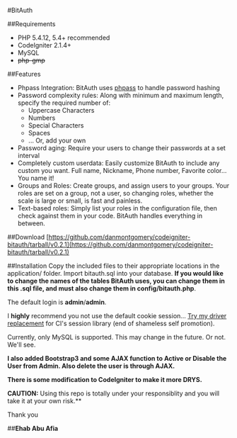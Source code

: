 #BitAuth

##Requirements
* PHP 5.4.12, 5.4+ recommended
* CodeIgniter 2.1.4+
* MySQL
* ~~php-gmp~~

##Features
* Phpass Integration: BitAuth uses [phpass](http://www.openwall.com/phpass/) to handle password hashing
* Password complexity rules: Along with minimum and maximum length, specify the required number of:
	* Uppercase Characters
	* Numbers
	* Special Characters
	* Spaces
	* ... Or, add your own
* Password aging: Require your users to change their passwords at a set interval
* Completely custom userdata: Easily customize BitAuth to include any custom you want. Full name, Nickname, Phone number, Favorite color... You name it!
* Groups and Roles: Create groups, and assign users to your groups. Your roles are set on a group, not a user, so changing roles, whether the scale is large or small, is fast and painless.
* Text-based roles: Simply list your roles in the configuration file, then check against them in your code. BitAuth handles everything in between.

##Download
[https://github.com/danmontgomery/codeigniter-bitauth/tarball/v0.2.1](https://github.com/danmontgomery/codeigniter-bitauth/tarball/v0.2.1)

##Installation
Copy the included files to their appropriate locations in the application/ folder. Import bitauth.sql into your database. **If you would like to change the names of the tables BitAuth uses, you can change them in this .sql file, and must also change them in config/bitauth.php**.

The default login is **admin**/**admin**.

I **highly** recommend you not use the default cookie session... [Try my driver replacement](http://getsparks.org/packages/session-driver/show) for CI's session library (end of shameless self promotion).

Currently, only MySQL is supported. This may change in the future. Or not. We'll see.

**I also added Bootstrap3 and some AJAX function to Active or Disable the User from Admin.
Also delete the user is through AJAX.**

**There is some modification to CodeIgniter to make it more DRYS.**

**CAUTION:**
Using this repo is totally under your responsiblity and you will take it at your own risk.**

Thank you

##**Ehab Abu Afia**